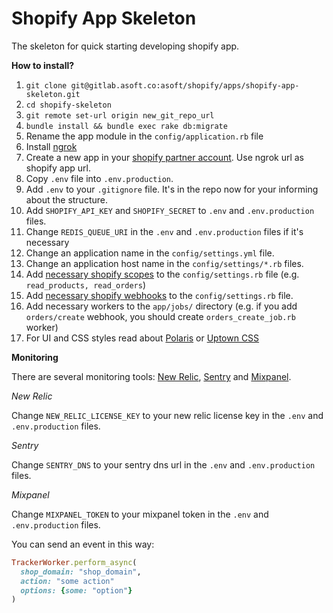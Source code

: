 # Shopify App Skeleton

The skeleton for quick starting developing shopify app.

**How to install?**

1. `git clone git@gitlab.asoft.co:asoft/shopify/apps/shopify-app-skeleton.git`
2. `cd shopify-skeleton`
3. `git remote set-url origin new_git_repo_url`
4. `bundle install && bundle exec rake db:migrate`
5. Rename the app module in the `config/application.rb` file
6. Install [ngrok](https://ngrok.com/)
7. Create a new app in your [shopify partner account](partners.shopify.com). Use ngrok url as shopify app url.
8. Copy `.env` file into `.env.production`.
9. Add `.env` to your `.gitignore` file. It's in the repo now for your informing about the structure.
10. Add `SHOPIFY_API_KEY` and `SHOPIFY_SECRET` to `.env` and `.env.production` files.
11. Change `REDIS_QUEUE_URI` in the `.env` and `.env.production` files if it's necessary
12. Change an application name in the `config/settings.yml` file.
13. Change an application host name in the `config/settings/*.rb` files.
14. Add [necessary shopify scopes](https://help.shopify.com/api/getting-started/authentication/oauth#scopes) to the `config/settings.rb` file (e.g. `read_products, read_orders`)
15. Add [necessary shopify webhooks](https://help.shopify.com/api/reference/webhook) to the `config/settings.rb` file.
16. Add necessary workers to the `app/jobs/` directory (e.g. if you add `orders/create` webhook, you should create `orders_create_job.rb` worker)
17. For UI and CSS styles read about [Polaris](https://polaris.shopify.com/) or [Uptown CSS](http://www.uptowncss.com/)

**Monitoring**

There are several monitoring tools: [New Relic](https://newrelic.com), [Sentry](https://sentry.io) and [Mixpanel](https://mixpanel.com).

*New Relic*

Change `NEW_RELIC_LICENSE_KEY` to your new relic license key in the `.env` and `.env.production` files.

*Sentry*

Change `SENTRY_DNS` to your sentry dns url in the `.env` and `.env.production` files.

*Mixpanel*

Change `MIXPANEL_TOKEN` to your mixpanel token in the `.env` and `.env.production` files.

You can send an event in this way:

```ruby
TrackerWorker.perform_async(
  shop_domain: "shop_domain",
  action: "some action"
  options: {some: "option"}
)
```
